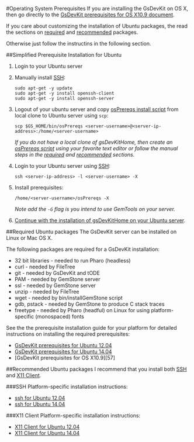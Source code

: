 #Operating System Prerequisites
If you are installing the GsDevKit on OS X, then go directly to the [GsDevKit prerequisites for OS X10.9 document][3].

If you care about customizing the installation of Ubuntu packages, the read the sections on [required](#required-ubuntu-packages) and [recommended](#recommended-ubuntu-packages) packages.

Otherwise just follow the instructins in the following section.

##Simplified Prerequisite Installation for Ubuntu

1. Login to your Ubuntu server
2. Manually install [SSH](#ssh):

   ```
   sudo apt-get -y update
   sudo apt-get -y install openssh-client
   sudo apt-get -y install openssh-server
   ```

3. Logout of your ubuntu server and copy [osPrereqs install script][2] from local clone to Ubuntu server using `scp`:

   ```
   scp $GS_HOME/bin/osPrereqs <server-username>@<server-ip-address>:/home/<server-username>
   ```

   *If you do not have a local clone of gsDevKitHome, then create an [osPrereqs script][2] using your favorite text editor or follow the manual steps in the [required](#required-ubuntu-packages) and [recommended](#recommended-ubuntu-packages) sections.*

4. Login to your Ubuntu server using [SSH](#ssh):

   ```
   ssh <server-ip-address> -l <server-username> -X
   ```

5. Install prerequisites:

   ```
   /home/<server-username>/osPrereqs -X
   ```

   *Note add the `-G` flag is you intend to use GemTools on your server.*

6. [Continue with the installation of gsDevKitHome on your Ubuntu server][1].

##Required Ubuntu packages
The GsDevKit server can be installed on Linux or Mac OS X.

The following packages are required for a GsDevKit installation:
- 32 bit libraries - needed to run Pharo (headless)
- curl             - needed by FileTree
- git              - needed by GsDevKit and tODE
- PAM              - needed by GemStone server
- ssl              - needed by GemStone server
- unzip            - needed by FileTree
- wget             - needed by bin/installGemStone script
- gdb, pstack      - needed by GemStone to produce C stack traces
- freetype         - needed by Pharo (headful) on Linux for using platform-specific (monospaced) fonts

See the the prerequisite installation guide for your platform for detailed instructions on installing the required prerequisites:
- [GsDevKit prerequisites for Ubuntu 12.04][55]
- [GsDevKit prerequisites for Ubuntu 14.04][56]
- [GsDevKit prerequisites for OS X10.9][57]

##Recommended Ubuntu packages
I recommend that you install both [SSH](#ssh) and [X11 Client](#x11-client).

###SSH
Platform-specific installation instructions:

- [ssh for Ubuntu 12.04][65]
- [ssh for Ubuntu 14.04][66]

###X11 Client
Platform-specific installation instructions:

- [X11 Client for Ubuntu 12.04][75]
- [X11 Client for Ubuntu 14.04][76]

[1]: ../../README.md#clone-gsdevkithome
[2]: ../../bin/osPrereqs
[3]: OSX10.9.md#gsdevkit-prerequisites-for-os-x109

[16]: ../x11ForwardingForRemoteDisplays.md#x11-forwarding-for-remote-servers
[17]: ../portForwardingForRemoteLogins.md#using-port-forwarding-for-remote-gemstone-servers

[55]: ubuntu12.04.md
[56]: ubuntu14.04.md

[65]: ubuntu12.04.md#install-ssh-optional
[66]: ubuntu14.04.md#install-ssh-optional

[75]: ubuntu12.04.md#install-x11-client-optional
[76]: ubuntu14.04.md#install-x11-client-optional
